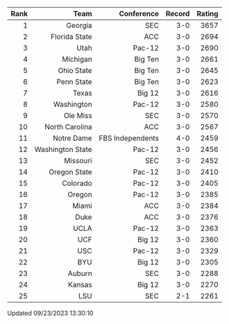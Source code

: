 | Rank  | Team                 | Conference           | Record   | Rating |
| ---:  | ---:                 | ---:                 | ---:     | ---:   |
| 1     | Georgia              | SEC                  | 3-0      | 3657   |
| 2     | Florida State        | ACC                  | 3-0      | 2694   |
| 3     | Utah                 | Pac-12               | 3-0      | 2690   |
| 4     | Michigan             | Big Ten              | 3-0      | 2661   |
| 5     | Ohio State           | Big Ten              | 3-0      | 2645   |
| 6     | Penn State           | Big Ten              | 3-0      | 2623   |
| 7     | Texas                | Big 12               | 3-0      | 2616   |
| 8     | Washington           | Pac-12               | 3-0      | 2580   |
| 9     | Ole Miss             | SEC                  | 3-0      | 2570   |
| 10    | North Carolina       | ACC                  | 3-0      | 2567   |
| 11    | Notre Dame           | FBS Independents     | 4-0      | 2459   |
| 12    | Washington State     | Pac-12               | 3-0      | 2456   |
| 13    | Missouri             | SEC                  | 3-0      | 2452   |
| 14    | Oregon State         | Pac-12               | 3-0      | 2410   |
| 15    | Colorado             | Pac-12               | 3-0      | 2405   |
| 16    | Oregon               | Pac-12               | 3-0      | 2385   |
| 17    | Miami                | ACC                  | 3-0      | 2384   |
| 18    | Duke                 | ACC                  | 3-0      | 2376   |
| 19    | UCLA                 | Pac-12               | 3-0      | 2363   |
| 20    | UCF                  | Big 12               | 3-0      | 2360   |
| 21    | USC                  | Pac-12               | 3-0      | 2329   |
| 22    | BYU                  | Big 12               | 3-0      | 2305   |
| 23    | Auburn               | SEC                  | 3-0      | 2288   |
| 24    | Kansas               | Big 12               | 3-0      | 2270   |
| 25    | LSU                  | SEC                  | 2-1      | 2261   |

Updated 09/23/2023 13:30:10
